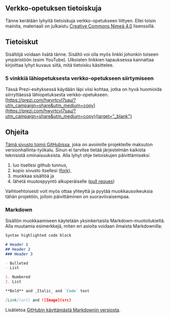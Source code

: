 ## Verkko-opetuksen tietoiskuja

Tänne kerätään lyhyitä tietoiskuja verkko-opetukseen liittyen. Ellei toisin mainita, materiaali on julkaistu [Creative Commons Nimeä 4.0](https://creativecommons.org/licenses/by/4.0/deed.fi) lisenssillä.

## Tietoiskut

Sisältöjä voidaan lisätä tänne. Sisältö voi olla myös linkki johonkin toiseen ympäristöön (esim YouTube). Ulkoisten linkkien tapauksessa kannattaa kirjoittaa lyhyt kuvaus siitä, mitä tietoisku käsittelee.

### 5 vinkkiä lähiopetuksesta verkko-opetukseen siirtymiseen
Tässä Prezi-esityksessä käydään läpi viisi kohtaa, jotka on hyvä huomioida siirryttäessä lähiopetuksesta verkko-opetukseen.
[https://prezi.com/hwyrtcvl7sau/?utm_campaign=share&utm_medium=copy](https://prezi.com/hwyrtcvl7sau/?utm_campaign=share&utm_medium=copy){target="_blank"}


## Ohjeita 

[Tämä sivusto toimii GitHubissa](https://github.com/digiope/digiope.github.io), joka on avoimille projekteille maksuton versionhallinta-työkalu. Sinun ei tarvitse tietää järjestelmän kaikista teknisistä ominaisuuksista. Alla lyhyt ohje tietoiskujen päivittämiseksi

1) luo itsellesi github tunnus, 
2) kopio sivusto itsellesi ([fork](https://help.github.com/en/github/getting-started-with-github/fork-a-repo)), 
3) muokkaa sisältöä ja 
4) lähetä muutospyyntö alkuperäiselle ([pull reques](https://help.github.com/en/github/collaborating-with-issues-and-pull-requests/creating-a-pull-request-from-a-fork))

Vaihtoehtoisesti voit myös ottaa yhteyttä ja pyytää muokkausoikeuksia tähän projektiin, jolloin päivittäminen on suoraviivaisempaa.

### Markdown

Sisällön muokkaamiseen käytetään yksinkertaista Markdown-muotoilukieltä. Alla muutamia esimerkkejä, miten eri asioita voidaan ilmaista Markdownilla:

```markdown
Syntax highlighted code block

# Header 1
## Header 2
### Header 3

- Bulleted
- List

1. Numbered
2. List

**Bold** and _Italic_ and `Code` text

[Link](url) and ![Image](src)
```

Lisätietoa [GitHubin käyttämästä Markdownin versiosta](https://guides.github.com/features/mastering-markdown/).

